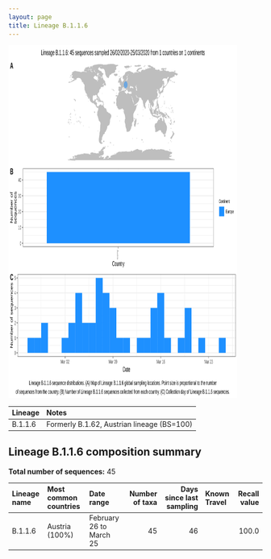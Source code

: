 ```yaml
---
layout: page
title: Lineage B.1.1.6
---
```




<img src="../assets/images/B.1.1.6.svg" alt="B.1.1.6 lineage summary figure" width="90%" height="700px" />


| Lineage | Notes |
|:-----|:-----|
| B.1.1.6 | Formerly B.1.62, Austrian lineage (BS=100) |

<h2>Lineage B.1.1.6 composition summary </h2>

<strong>Total number of sequences:</strong> 45

| Lineage name | Most common countries | Date range | Number of taxa |  Days since last sampling | Known Travel | Recall value |
|:-----|:-----|:-------|-------:|-------:|:---------|--------:|
| B.1.1.6 | Austria (100%) | February 26 to March 25 | 45 | 46 |  | 100.0 |
